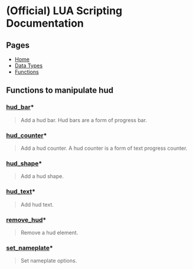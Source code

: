 
# (Official) LUA Scripting Documentation

## Pages

- [Home](../../index)
- [Data Types](../data-types)
- [Functions](../functions)

## Functions to manipulate hud

### [hud_bar](hud/hud_bar)*

> Add a hud bar. Hud bars are a form of progress bar.

### [hud_counter](hud/hud_counter)*

> Add a hud counter. A hud counter is a form of text progress counter.

### [hud_shape](hud/hud_shape)*

> Add a hud shape.

### [hud_text](hud/hud_text)*

> Add hud text.

### [remove_hud](hud/remove_hud)*

> Remove a hud element.

### [set_nameplate](hud/set_nameplate)*

> Set nameplate options.
